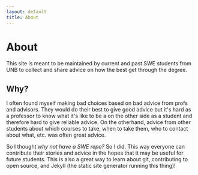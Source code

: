 ```yaml
---
layout: default
title: About
---
```


# About

This site is meant to be maintained by current and past SWE students from UNB to collect and share advice on how the best get through the degree.

## Why?

I often found myself making bad choices based on bad advice from profs and advisors. They would do their best to give good advice but it's hard as a professor to know what it's like to be a on the other side as a student and therefore hard to give reliable advice. On the otherhand, advice from other students about which courses to take, when to take them, who to contact about what, etc. was often great advice. 

So I thought _why not have a SWE repo?_ So I did. This way everyone can contribute their stories and advice in the hopes that it may be useful for future students. This is also a great way to learn about git, contributing to open source, and Jekyll (the static site generator running this thing)!

